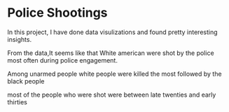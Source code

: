 # Police Shootings

In this project, I have done data visulizations and found pretty interesting insights.

From the data,It seems like that White american were shot by the police most often during police engagement.

Among unarmed people white people were killed the most followed by the black people

most of the people who were shot were between late twenties and early thirties